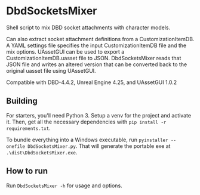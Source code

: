 # DbdSocketsMixer

Shell script to mix DBD socket attachments with character models.

Can also extract socket attachment definitions from a CustomizationItemDB.
A YAML settings file specifies the input CustomizationItemDB file and the mix options.
UAssetGUI can be used to export a CustomizationItemDB.uasset file to JSON.
DbdSocketsMixer reads that JSON file and writes an altered version that can be converted back
to the original uasset file using UAssetGUI.

Compatible with DBD-4.4.2, Unreal Engine 4.25, and UAssetGUI 1.0.2

## Building

For starters, you'll need Python 3. Setup a venv for the project and activate it.
Then, get all the necessary dependencies with `pip install -r requirements.txt`.

To bundle everything into a Windows executable, run `pyinstaller --onefile DbdSocketsMixer.py`.
That will generate the portable exe at `.\dist\DbdSocketsMixer.exe`.

## How to run

Run `DbdSocketsMixer -h` for usage and options.
